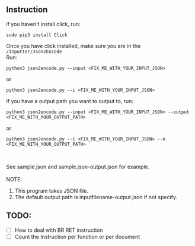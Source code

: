 ## Instruction
if you haven't install click, run:
```
sudo pip3 install Click 
```
Once you have click installed, make sure you are in the ```/Inputter/Json2Encode``` <br>
Run:
```
python3 json2encode.py --input <FIX_ME_WITH_YOUR_INPUT_JSON>
```
or 
```
python3 json2encode.py --i <FIX_ME_WITH_YOUR_INPUT_JSON>
```


If you have a output path you want to output to, run:
```
python3 json2encode.py --input <FIX_ME_WITH_YOUR_INPUT_JSON> --output <FIX_ME_WITH_YOUR_OUTPUT_PATH>
```
or 
```
python3 json2encode.py --i <FIX_ME_WITH_YOUR_INPUT_JSON> --o <FIX_ME_WITH_YOUR_OUTPUT_PATH>
```
<br>

See sample.json and sample.json-output.json for example.<br>
<br>
NOTE: <br>
1. This program takes JSON file.
2. The default output path is inputfilename-output.json if not specify.

## TODO:
- [ ] How to deal with BR RET instruction
- [ ] Count the Instruction per function or per document